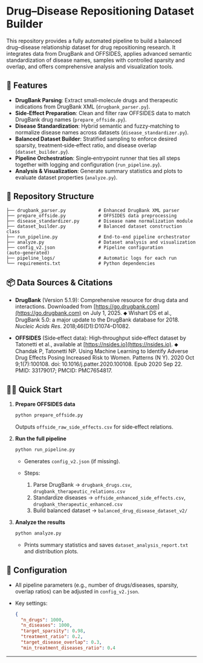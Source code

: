 # Drug–Disease Repositioning Dataset Builder

This repository provides a fully automated pipeline to build a balanced drug–disease relationship dataset for drug repositioning research. It integrates data from DrugBank and OFFSIDES, applies advanced semantic standardization of disease names, samples with controlled sparsity and overlap, and offers comprehensive analysis and visualization tools.

## 🚀 Features

* **DrugBank Parsing**: Extract small‑molecule drugs and therapeutic indications from DrugBank XML (`drugbank_parser.py`).
* **Side‑Effect Preparation**: Clean and filter raw OFFSIDES data to match DrugBank drug names (`prepare_offside.py`).
* **Disease Standardization**: Hybrid semantic and fuzzy‑matching to normalize disease names across datasets (`disease_standardizer.py`).
* **Balanced Dataset Builder**: Stratified sampling to enforce desired sparsity, treatment‑side‑effect ratio, and disease overlap (`dataset_builder.py`).
* **Pipeline Orchestration**: Single‑entrypoint runner that ties all steps together with logging and configuration (`run_pipeline.py`).
* **Analysis & Visualization**: Generate summary statistics and plots to evaluate dataset properties (`analyze.py`).

## 📁 Repository Structure

```
├── drugbank_parser.py            # Enhanced DrugBank XML parser
├── prepare_offside.py            # OFFSIDES data preprocessing
├── disease_standardizer.py       # Disease name normalization module
├── dataset_builder.py            # Balanced dataset construction class
├── run_pipeline.py               # End‑to‑end pipeline orchestrator
├── analyze.py                    # Dataset analysis and visualization
├── config_v2.json                # Pipeline configuration (auto‑generated)
├── pipeline_logs/                # Automatic logs for each run
└── requirements.txt              # Python dependencies
```

## 📦 Data Sources & Citations

* **DrugBank** (Version 5.1.9): Comprehensive resource for drug data and interactions. Downloaded from [https://go.drugbank.com](https://go.drugbank.com) on July 1, 2025. ⬥ Wishart DS et al., DrugBank 5.0: a major update to the DrugBank database for 2018. *Nucleic Acids Res*. 2018;46(D1)\:D1074–D1082.

* **OFFSIDES** (Side‑effect data): High‑throughput side‑effect dataset by Tatonetti et al., available at [https://nsides.io](https://nsides.io). ⬥ Chandak P, Tatonetti NP. Using Machine Learning to Identify Adverse Drug Effects Posing Increased Risk to Women. Patterns (N Y). 2020 Oct 9;1(7):100108. doi: 10.1016/j.patter.2020.100108. Epub 2020 Sep 22. PMID: 33179017; PMCID: PMC7654817.

## 🏃‍♂️ Quick Start

1. **Prepare OFFSIDES data**

   ```bash
   python prepare_offside.py
   ```

   Outputs `offside_raw_side_effects.csv` for side‑effect relations.

2. **Run the full pipeline**

   ```bash
   python run_pipeline.py
   ```

   * Generates `config_v2.json` (if missing).
   * Steps:

     1. Parse DrugBank → `drugbank_drugs.csv`, `drugbank_therapeutic_relations.csv`
     2. Standardize diseases → `offside_enhanced_side_effects.csv`, `drugbank_therapeutic_enhanced.csv`
     3. Build balanced dataset → `balanced_drug_disease_dataset_v2/`

3. **Analyze the results**

   ```bash
   python analyze.py
   ```

   * Prints summary statistics and saves `dataset_analysis_report.txt` and distribution plots.

## 🔧 Configuration

* All pipeline parameters (e.g., number of drugs/diseases, sparsity, overlap ratios) can be adjusted in `config_v2.json`.
* Key settings:

  ```json
  {
    "n_drugs": 1000,
    "n_diseases": 1000,
    "target_sparsity": 0.98,
    "treatment_ratio": 0.2,
    "target_disease_overlap": 0.3,
    "min_treatment_diseases_ratio": 0.4
  ```



---


